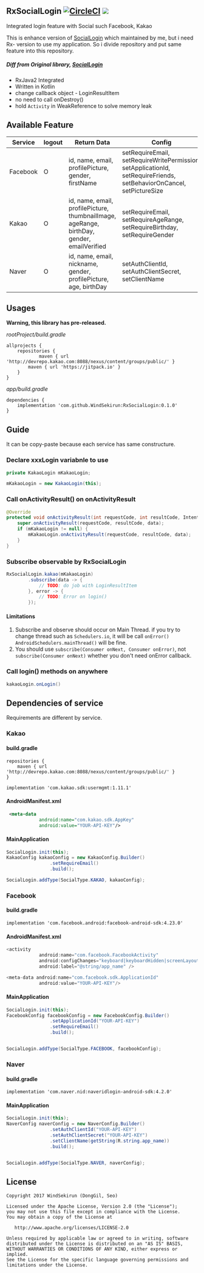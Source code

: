 ## RxSocialLogin [![CircleCI](https://circleci.com/gh/WindSekirun/RxSocialLogin.svg?style=svg)](https://circleci.com/gh/WindSekirun/RxSocialLogin) [![](https://jitpack.io/v/WindSekirun/RxSocialLogin.svg)](https://jitpack.io/#WindSekirun/RxSocialLogin)

Integrated login feature with Social such Facebook, Kakao

This is enhance version of [SocialLogin](https://github.com/WindSekirun/SocialLogin) which maintained by me, but i need Rx- version to use my application. So i divide repository and put same feature into this repository.

##### Diff from Original library, [SocialLogin](https://github.com/WindSekirun/SocialLogin)
- RxJava2 Integrated
- Written in Kotlin
- change callback object - LoginResultItem
- no need to call onDestroy()
- hold ```Activity``` in WeakReference to solve memory leak

## Available Feature
|Service|logout|Return Data|Config|
|---|---|---|---|
|Facebook|O|id, name, email, profilePicture, gender, firstName|setRequireEmail, setRequireWritePermission, setApplicationId, setRequireFriends, setBehaviorOnCancel, setPictureSize|
|Kakao|O|id, name, email, profilePicture, thumbnailImage, ageRange, birthDay, gender, emailVerified|setRequireEmail, setRequireAgeRange, setRequireBirthday, setRequireGender|
|Naver|O|id, name, email, nickname, gender, profilePicture, age, birthDay|setAuthClientId, setAuthClientSecret, setClientName|

## Usages
**Warning, this library has pre-released.**

*rootProject/build.gradle*
```
allprojects {
    repositories {
    	    maven { url 'http://devrepo.kakao.com:8088/nexus/content/groups/public/' }
	    maven { url 'https://jitpack.io' }
    }
}
```

*app/build.gradle*
```
dependencies {
    implementation 'com.github.WindSekirun:RxSocialLogin:0.1.0'
}
```

## Guide
It can be copy-paste because each service has same constructure.

### Declare xxxLogin variabnle to use
```java
private KakaoLogin mKakaoLogin;

mKakaoLogin = new KakaoLogin(this);
```

### Call onActivityResult() on onActivityResult
```java
@Override
protected void onActivityResult(int requestCode, int resultCode, Intent data) {
    super.onActivityResult(requestCode, resultCode, data);
    if (mKakaoLogin != null) {
        mKakaoLogin.onActivityResult(requestCode, resultCode, data);
    }
}
```

### Subscribe observable by RxSocialLogin
```java
RxSocialLogin.kakao(mKakaoLogin)
        .subscribe(data -> {
            // TODO: do job with LoginResultItem
        }, error -> {
            // TODO: Error on login()
        });
```

#### Limitations
1. Subscribe and observe should occur on Main Thread. if you try to change thread such as ```Schedulers.io```, it will be call ```onError()```  ```AndroidSchedulers.mainThread()``` will be fine.
2. You should use ```subscribe(Consumer onNext, Consumer onError)```, not ```subscribe(Consumer onNext)``` whether you don't need onError callback.

### Call login() methods on anywhere
```java
kakaoLogin.onLogin()
```

## Dependencies of service
Requirements are different by service.

### Kakao

#### build.gradle
```
repositories {
    maven { url 'http://devrepo.kakao.com:8088/nexus/content/groups/public/' }
}
```

```
implementation 'com.kakao.sdk:usermgmt:1.11.1'
```

#### AndroidManifest.xml
```XML
 <meta-data
            android:name="com.kakao.sdk.AppKey"
            android:value="YOUR-API-KEY"/>
```

#### MainApplication
```Java
SocialLogin.init(this);
KakaoConfig kakaoConfig = new KakaoConfig.Builder()
                .setRequireEmail()
                .build();

SocialLogin.addType(SocialType.KAKAO, kakaoConfig);
```

### Facebook

#### build.gradle
```
implementation 'com.facebook.android:facebook-android-sdk:4.23.0'
```

#### AndroidManifest.xml
```Java
<activity
            android:name="com.facebook.FacebookActivity"
            android:configChanges="keyboard|keyboardHidden|screenLayout|screenSize|orientation"
            android:label="@string/app_name" />

<meta-data android:name="com.facebook.sdk.ApplicationId"
            android:value="YOUR-API-KEY"/>
```

#### MainApplication
```Java
SocialLogin.init(this);
FacebookConfig facebookConfig = new FacebookConfig.Builder()
                .setApplicationId("YOUR-API-KEY")
                .setRequireEmail()
                .build();


SocialLogin.addType(SocialType.FACEBOOK, facebookConfig);
```

### Naver

#### build.gradle
```
implementation 'com.naver.nid:naveridlogin-android-sdk:4.2.0'
```

#### MainApplication
```Java
SocialLogin.init(this);
NaverConfig naverConfig = new NaverConfig.Builder()
                .setAuthClientId("YOUR-API-KEY")
                .setAuthClientSecret("YOUR-API-KEY")
                .setClientName(getString(R.string.app_name))
                .build();


SocialLogin.addType(SocialType.NAVER, naverConfig);
```

## License
```
Copyright 2017 WindSekirun (DongGil, Seo)

Licensed under the Apache License, Version 2.0 (the "License");
you may not use this file except in compliance with the License.
You may obtain a copy of the License at

   http://www.apache.org/licenses/LICENSE-2.0

Unless required by applicable law or agreed to in writing, software
distributed under the License is distributed on an "AS IS" BASIS,
WITHOUT WARRANTIES OR CONDITIONS OF ANY KIND, either express or implied.
See the License for the specific language governing permissions and
limitations under the License.
```
